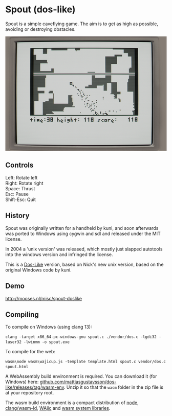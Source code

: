 Spout (dos-like)
================

Spout is a simple caveflying game. The aim is to get as high as
possible, avoiding or destroying obstacles.

![game screenshot](./screenshot.png)

Controls
--------

Left:      Rotate left  
Right:     Rotate right  
Space:     Thrust  
Esc:       Pause  
Shift-Esc: Quit

History
-------

Spout was originally written for a handheld by kuni, and soon
afterwards was ported to Windows using cygwin and sdl and released
under the MIT license.

In 2004 a 'unix version' was released, which mostly just slapped
autotools into the windows version and infringed the license.

This is a [Dos-Like](https://mattiasgustavsson.itch.io/dos-like) version, based on Nick's new unix version, based on the original Windows code by kuni.

Demo
----
http://mooses.nl/misc/spout-doslike



Compiling
---------

To compile on Windows (using clang 13):

```
clang -target x86_64-pc-windows-gnu spout.c ./vendor/dos.c -lgdi32 -luser32 -lwinmm -o spout.exe
```

To compile for the web:

```
wasm\node wasm\wajicup.js -template template.html spout.c vendor/dos.c spout.html
```

A WebAssembly build environment is required. You can download it (for Windows) here: [github.com/mattiasgustavsson/dos-like/releases/tag/wasm-env](https://github.com/mattiasgustavsson/dos-like/releases/tag/wasm-env).
Unzip it so that the `wasm` folder in the zip file is at your repository root. 

The wasm build environment is a compact distribution of [node](https://nodejs.org/en/download/), [clang/wasm-ld](https://releases.llvm.org/download.html),
[WAjic](https://github.com/schellingb/wajic) and [wasm system libraries](https://github.com/emscripten-core/emscripten/tree/main/system).